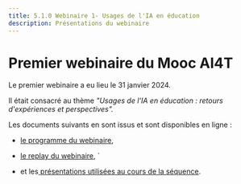 ```yaml
---
title: 5.1.0 Webinaire 1- Usages de l'IA en éducation
description: Présentations du webinaire
---
```



# Premier webinaire du Mooc AI4T

Le premier webinaire a eu lieu le 31 janvier 2024.

Il était consacré au thème *"Usages de l'IA en éducation : retours d'expériences et perspectives".*

Les documents suivants en sont issus et sont disponibles en ligne :
* <a href="docs/2-Project-resources/5-Webinars/5-1-3-Webinar-1-presentations.fr.md">le programme du webinaire</a>, 
  
* <a href="docs/2-Project-resources/5-Webinars/5-1-2-Webinar-1-replay.fr.md">le replay du webinaire</a>, 
  `
* et les<a href="docs/2-Project-resources/5-Webinars/5-1-3-Webinar-1-presentations.fr.md"> présentations utilisées au cours de la séquence</a>.

